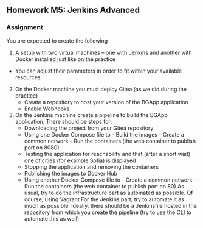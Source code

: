 ## Homework M5: Jenkins Advanced

### Assignment
You are expected to create the following
1. A setup with two virtual machines – one with Jenkins and another with Docker installed just like on the practice
* You can adjust their parameters in order to fit within your available resources
2. On the Docker machine you must deploy Gitea (as we did during the practice)
    - Create a repository to host your version of the BGApp application
    - Enable Webhooks
3. On the Jenkins machine create a pipeline to build the BGApp application. There should be steps for:
    - Downloading the project from your Gitea repository
    - Using one Docker Compose file to
            - Build the images
            - Create a common network
            - Run the containers (the web container to publish port on 8080)
    - Testing the application for reachability and that (after a short wait) one of cities (for example Sofia) is displayed
    - Stopping the application and removing the containers
    - Publishing the images to Docker Hub
    - Using another Docker Compose file to
            - Create a common network
            - Run the containers (the web container to publish port on 80)
As usual, try to do the infrastructure part as automated as possible. Of course, using Vagrant
For the Jenkins part, try to automate it as much as possible. Ideally, there should be a Jenkinsfile hosted in the repository from which you create the pipeline (try to use the CLI to automate this as well)
